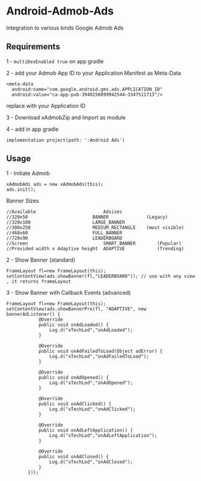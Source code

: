 # Android-Admob-Ads
Integration to various kinds Google Admob Ads

## Requirements

1 -  ``` multiDexEnabled true ```
on app gradle

2 - add your Admob App ID to your Application Manifest as Meta-Data
``` 
<meta-data
  android:name="com.google.android.gms.ads.APPLICATION_ID"
  android:value="ca-app-pub-3940256099942544~3347511713"/>
```
replace with your Application ID

3 - Download xAdmobZip and Import as module

4 - add in app gradle 
```
implementation project(path: ':Android Ads')
```

## Usage

1 - Initiate Admob
```
xAdmobAds ads = new xAdmobAds(this);
ads.init();
```

Banner Sizes
```
//Available                         Adsizes
//320x50	                    BANNER              (Legacy)
//320x100	                    LARGE_BANNER        
//300x250	                    MEDIUM_RECTANGLE    (most visible)
//468x60	                    FULL_BANNER     
//728x90	                    LEADERBOARD   
//Screen                            SMART_BANNER        (Popular)
//Provided width x Adaptive height  ADAPTIVE            (Trending)
```

2 - Show Banner (standard)
```
FrameLayout fl=new FrameLayout(this);
setContentView(ads.showBanner(fl,"LEADERBOARD")); // use with any view , it returns frameLayout

```

3 - Show Banner with Callback Events (advanced)
```
FrameLayout fl=new FrameLayout(this);
setContentView(ads.showBannerPro(fl, "ADAPTIVE", new bannerAdListener() {
            @Override
            public void onAdLoaded() {
                Log.d("xTechLod","onAdLoaded");
            }

            @Override
            public void onAdFailedToLoad(Object adError) {
                Log.d("xTechLod","onAdFailedToLoad");
            }

            @Override
            public void onAdOpened() {
                Log.d("xTechLod","onAdOpened");
            }

            @Override
            public void onAdClicked() {
                Log.d("xTechLod","onAdClicked");
            }

            @Override
            public void onAdLeftApplication() {
                Log.d("xTechLod","onAdLeftApplication");
            }

            @Override
            public void onAdClosed() {
                Log.d("xTechLod","onAdClosed");
            }
        }));
```
